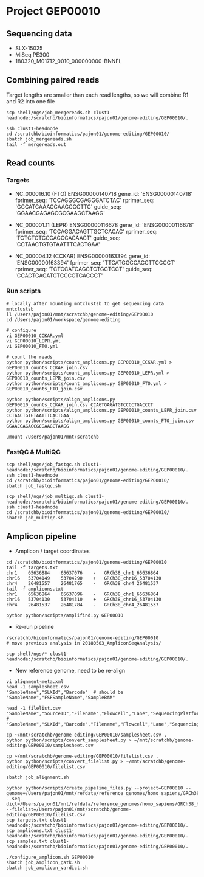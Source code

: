 # Project GEP00010

## Sequencing data
- SLX-15025
- MiSeq PE300
- 180320_M01712_0010_000000000-BNNFL

## Combining paired reads
Target lengths are smaller than each read lengths, so we will combine R1 and R2 into one file

```
scp shell/ngs/job_mergereads.sh clust1-headnode:/scratchb/bioinformatics/pajon01/genome-editing/GEP00010/.

ssh clust1-headnode
cd /scratchb/bioinformatics/pajon01/genome-editing/GEP00010/
sbatch job_mergereads.sh
tail -f mergereads.out
```

## Read counts

### Targets

- NC_000016.10 (FTO) ENSG00000140718
gene_id: 'ENSG00000140718'
fprimer_seq: 'TCCAGGGCGAGGGATCTAC'
rprimer_seq: 'GCCATCAAACCAAGCCCTTC'
guide_seq: 'GGAACGAGAGCGCGAAGCTAAGG'

- NC_000001.11 (LEPR) ENSG00000116678
gene_id: 'ENSG00000116678'
fprimer_seq: 'TCCAGGACAGTTGCTCACAC'
rprimer_seq: 'TCTCTCTCCCACCCACAACT'
guide_seq: 'CCTAACTGTGTAATTTCACTGAA'

- NC_000004.12 (CCKAR) ENSG00000163394
gene_id: 'ENSG00000163394'
fprimer_seq: 'TTCATGGCCACCTTCCCCT'
rprimer_seq: 'TCTCCATCAGCTCTGCTCCT'
guide_seq: 'CCAGTGAGATGTCCCCTGACCCT'

### Run scripts
```
# locally after mounting mntclustsb to get sequencing data
mntclustsb
ll /Users/pajon01/mnt/scratchb/genome-editing/GEP00010
cd /Users/pajon01/workspace/genome-editing

# configure
vi GEP00010_CCKAR.yml
vi GEP00010_LEPR.yml
vi GEP00010_FTO.yml

# count the reads
python python/scripts/count_amplicons.py GEP00010_CCKAR.yml > GEP00010_counts_CCKAR_join.csv
python python/scripts/count_amplicons.py GEP00010_LEPR.yml > GEP00010_counts_LEPR_join.csv
python python/scripts/count_amplicons.py GEP00010_FTO.yml > GEP00010_counts_FTO_join.csv

python python/scripts/align_amplicons.py GEP00010_counts_CCKAR_join.csv CCAGTGAGATGTCCCCTGACCCT
python python/scripts/align_amplicons.py GEP00010_counts_LEPR_join.csv CCTAACTGTGTAATTTCACTGAA
python python/scripts/align_amplicons.py GEP00010_counts_FTO_join.csv GGAACGAGAGCGCGAAGCTAAGG

umount /Users/pajon01/mnt/scratchb
```

### FastQC & MultiQC

```
scp shell/ngs/job_fastqc.sh clust1-headnode:/scratchb/bioinformatics/pajon01/genome-editing/GEP00010/.
ssh clust1-headnode
cd /scratchb/bioinformatics/pajon01/genome-editing/GEP00010/
sbatch job_fastqc.sh
```

```
scp shell/ngs/job_multiqc.sh clust1-headnode:/scratchb/bioinformatics/pajon01/genome-editing/GEP00010/.
ssh clust1-headnode
cd /scratchb/bioinformatics/pajon01/genome-editing/GEP00010/
sbatch job_multiqc.sh
```

## Amplicon pipeline

- Amplicon / target coordinates

```
cd /scratchb/bioinformatics/pajon01/genome-editing/GEP00010
tail -f targets.txt
chr1	65636884	65637076	-	GRCh38_chr1_65636864
chr16	53704149	53704290	+	GRCh38_chr16_53704130
chr4	26481557	26481765	-	GRCh38_chr4_26481537
tail -f amplicons.txt
chr1	65636864	65637096	-	GRCh38_chr1_65636864
chr16	53704130	53704310	+	GRCh38_chr16_53704130
chr4	26481537	26481784	-	GRCh38_chr4_26481537
```

```
python python/scripts/amplifind.py GEP00010
```

- Re-run pipeline

```
/scratchb/bioinformatics/pajon01/genome-editing/GEP00010
# move previous analysis in 20180503_AmpliconSeqAnalysis/
```

```
scp shell/ngs/* clust1-headnode:/scratchb/bioinformatics/pajon01/genome-editing/GEP00010/.
```

- New reference genome, need to be re-align

```
vi alignment-meta.xml
head -1 samplesheet.csv
"SampleName","SLXId","Barcode"  # should be "SampleName","FSFSampleName","SampleBAM"

head -1 filelist.csv
"SampleName","SourceID","Filename","Flowcell","Lane","SequencingPlatform","PlatformModel","SequencingCentre","SequencingDate","EndType","ReadLength"
# "SampleName","SLXId","Barcode","Filename","Flowcell","Lane","SequencingPlatform","PlatformModel","SequencingCentre","SequencingDate","EndType","ReadLength"
```

```
cp ~/mnt/scratchb/genome-editing/GEP00010/samplesheet.csv .
python python/scripts/convert_samplesheet.py > ~/mnt/scratchb/genome-editing/GEP00010/samplesheet.csv

cp ~/mnt/scratchb/genome-editing/GEP00010/filelist.csv .
python python/scripts/convert_filelist.py > ~/mnt/scratchb/genome-editing/GEP00010/filelist.csv
```

```
sbatch job_alignment.sh
```

```
python python/scripts/create_pipeline_files.py --project=GEP00010 --genome=/Users/pajon01/mnt/refdata/reference_genomes/homo_sapiens/GRCh38_hs38d1/fasta/hsa.GRCh38_hs38d1.fa --seq-dict=/Users/pajon01/mnt/refdata/reference_genomes/homo_sapiens/GRCh38_hs38d1/fasta/hsa.GRCh38_hs38d1.dict --filelist=/Users/pajon01/mnt/scratchb/genome-editing/GEP00010/filelist.csv
scp targets.txt clust1-headnode:/scratchb/bioinformatics/pajon01/genome-editing/GEP00010/.
scp amplicons.txt clust1-headnode:/scratchb/bioinformatics/pajon01/genome-editing/GEP00010/.
scp samples.txt clust1-headnode:/scratchb/bioinformatics/pajon01/genome-editing/GEP00010/.
```

```
./configure_amplicon.sh GEP00010
sbatch job_amplicon_gatk.sh
sbatch job_amplicon_vardict.sh
```
